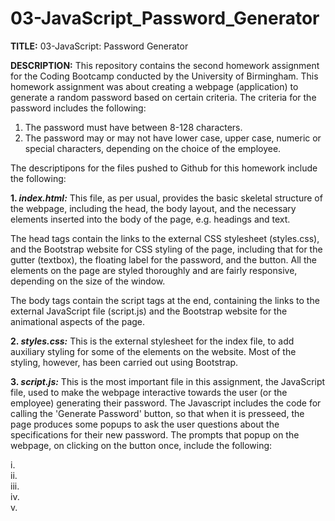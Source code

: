 # 03-JavaScript_Password_Generator

<b>TITLE:</b> 03-JavaScript: Password Generator

<b>DESCRIPTION:</b>
This repository contains the second homework assignment for the Coding Bootcamp conducted by the University of Birmingham. This homework assignment was about creating a webpage (application) to generate a random password based on certain criteria. The criteria for the password includes the following:

1) The password must have between 8-128 characters.
2) The password may or may not have lower case, upper case, numeric or special characters, depending on the choice of the employee.

The descriptipons for the files pushed to Github for this homework include the following:

<b>1. <i>index.html:</i></b>
This file, as per usual, provides the basic skeletal structure of the webpage, including the head, the body layout, and the necessary elements inserted into the body of the page, e.g. headings and text.

The head tags contain the links to the external CSS stylesheet (styles.css), and the Bootstrap website for CSS styling of the page, including that for the gutter (textbox), the floating label for the password, and the button. All the elements on the page are styled thoroughly and are fairly responsive, depending on the size of the window.

The body tags contain the script tags at the end, containing the links to the external JavaScript file (script.js) and the Bootstrap website for the animational aspects of the page.

<b>2. <i>styles.css:</i></b>
This is the external stylesheet for the index file, to add auxiliary styling for some of the elements on the website. Most of the styling, however, has been carried out using Bootstrap.

<b>3. <i>script.js:</i></b>
This is the most important file in this assignment, the JavaScript file, used to make the webpage interactive towards the user (or the employee) generating their password. The Javascript includes the code for calling the 'Generate Password' button, so that when it is presseed, the page produces some popups to ask the user questions about the specifications for their new password. The prompts that popup on the webpage, on clicking on the button once, include the following:

i.      
ii.      
iii.        
iv.        
v.         